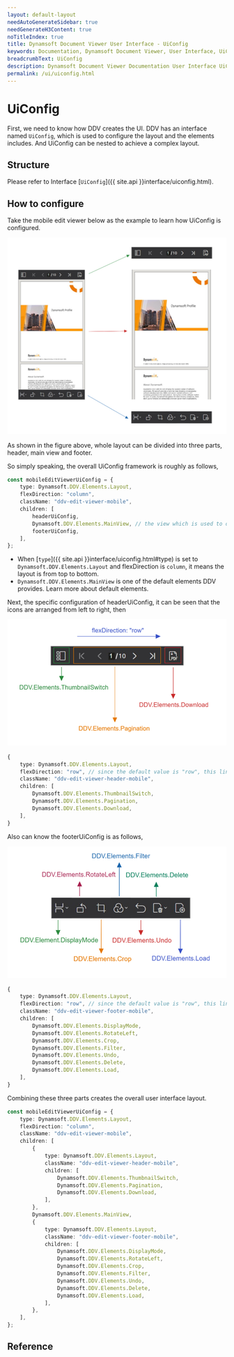 ```yaml
---
layout: default-layout
needAutoGenerateSidebar: true
needGenerateH3Content: true
noTitleIndex: true
title: Dynamsoft Document Viewer User Interface - UiConfig
keywords: Documentation, Dynamsoft Document Viewer, User Interface, UiConfig
breadcrumbText: UiConfig
description: Dynamsoft Document Viewer Documentation User Interface UiConfig part
permalink: /ui/uiconfig.html
---
```




# UiConfig

First, we need to know how DDV creates the UI. DDV has an interface named `UiConfig`, which is used to configure the layout and the elements includes. And UiConfig can be nested to achieve a complex layout.

## Structure

Please refer to Interface [`UiConfig`]({{ site.api }}interface/uiconfig.html).

## How to configure

Take the mobile edit viewer below as the example to learn how UiConfig is configured.

![EditViewer mobile UiConfig](/assets/imgs/editmuiconfig.png)

As shown in the figure above, whole layout can be divided into three parts, header, main view and footer. 

So simply speaking, the overall UiConfig framework is roughly as follows,

```typescript
const mobileEditViewerUiConfig = {
    type: Dynamsoft.DDV.Elements.Layout,
    flexDirection: "column",
    className: "ddv-edit-viewer-mobile",
    children: [
        headerUiConfig,
        Dynamsoft.DDV.Elements.MainView, // the view which is used to display the pages
        footerUiConfig,
    ],
};
```

- When [`type`]({{ site.api }}interface/uiconfig.html#type) is set to `Dynamsoft.DDV.Elements.Layout` and flexDirection is `column`, it means the layout is from top to bottom.
- `Dynamsoft.DDV.Elements.MainView` is one of the default elements DDV provides. Learn more about default elements.

Next, the specific configuration of headerUiConfig, it can be seen that the icons are arranged from left to right, then


![EditViewer mobile header UiConfig](/assets/imgs/editmhuiconfig.png)


```typescript
{
    type: Dynamsoft.DDV.Elements.Layout,
    flexDirection: "row", // since the default value is "row", this line can be left out.
    className: "ddv-edit-viewer-header-mobile",
    children: [
        Dynamsoft.DDV.Elements.ThumbnailSwitch,
        Dynamsoft.DDV.Elements.Pagination,
        Dynamsoft.DDV.Elements.Download,
    ],
}
```


Also can know the footerUiConfig is as follows,

![EditViewer mobile footer UiConfig](/assets/imgs/editmfuiconfig.png)

```typescript
{
    type: Dynamsoft.DDV.Elements.Layout,
    flexDirection: "row", // since the default value is "row", this line can be left out.
    className: "ddv-edit-viewer-footer-mobile",
    children: [
        Dynamsoft.DDV.Elements.DisplayMode,
        Dynamsoft.DDV.Elements.RotateLeft,
        Dynamsoft.DDV.Elements.Crop,
        Dynamsoft.DDV.Elements.Filter,
        Dynamsoft.DDV.Elements.Undo,
        Dynamsoft.DDV.Elements.Delete,
        Dynamsoft.DDV.Elements.Load,
    ],
}
```

Combining these three parts creates the overall user interface layout.

```typescript
const mobileEditViewerUiConfig = {
    type: Dynamsoft.DDV.Elements.Layout,
    flexDirection: "column",
    className: "ddv-edit-viewer-mobile",
    children: [
        {
            type: Dynamsoft.DDV.Elements.Layout,
            className: "ddv-edit-viewer-header-mobile",
            children: [
                Dynamsoft.DDV.Elements.ThumbnailSwitch,
                Dynamsoft.DDV.Elements.Pagination,
                Dynamsoft.DDV.Elements.Download,
            ],
        },
        Dynamsoft.DDV.Elements.MainView,
        {
            type: Dynamsoft.DDV.Elements.Layout,
            className: "ddv-edit-viewer-footer-mobile",
            children: [
                Dynamsoft.DDV.Elements.DisplayMode,
                Dynamsoft.DDV.Elements.RotateLeft,
                Dynamsoft.DDV.Elements.Crop,
                Dynamsoft.DDV.Elements.Filter,
                Dynamsoft.DDV.Elements.Undo,
                Dynamsoft.DDV.Elements.Delete,
                Dynamsoft.DDV.Elements.Load,
            ],
        },
    ],
};
```

## Reference